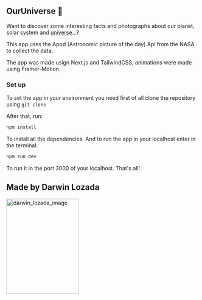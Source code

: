 ## OurUniverse :milky_way:

Want to discover some interesting facts and photographs about our planet, solar system and [universe](https://our-universe.vercel.app/)...?

This app uses the Apod (Astronomic picture of the day) Api from the NASA to collect the data.

The app was made usign Next.js and TailwindCSS, animations were made using Framer-Motion

### Set up

To set the app in your environment you need first of all clone the repository using `git clone`

After that, run:

```bash
npm install
```

To install all the dependencies. And to run the app in your localhost enter in the terminal:

```bash
npm run dev
```

To run it in the port 3000 of your localhost. That's all!

## Made by Darwin Lozada

<img src="https://i.imgur.com/XdpELoa.jpg" alt="darwin_lozada_image" width="190" height="250">
